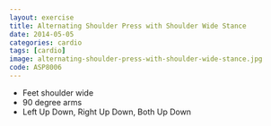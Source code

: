 ```yaml
---
layout: exercise
title: Alternating Shoulder Press with Shoulder Wide Stance
date: 2014-05-05
categories: cardio
tags: [cardio]
image: alternating-shoulder-press-with-shoulder-wide-stance.jpg
code: ASP8006
---
```


- Feet shoulder wide
- 90 degree arms
- Left Up Down, Right Up Down, Both Up Down
